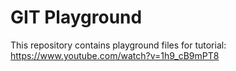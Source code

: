 GIT Playground
==========

This repository contains playground files for tutorial: https://www.youtube.com/watch?v=1h9_cB9mPT8
